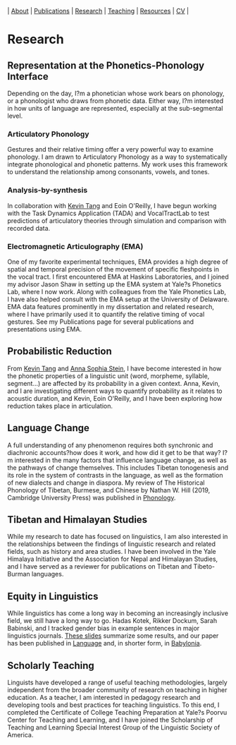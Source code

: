 | [About](https://cageissler.github.io) | [Publications](https://cageissler.github.io/publications) | [Research](https://cageissler.github.io/research) | [Teaching](https://cageissler.github.io/teaching) | [Resources](https://cageissler.github.io/resources) | [CV](https://cageissler.github.io/files/Geissler_CV.pdf) |


# Research

## Representation at the Phonetics-Phonology Interface

Depending on the day, I?m a phonetician whose work bears on phonology, or a phonologist who draws from phonetic data. Either way, I?m interested in how units of language are represented, especially at the sub-segmental level.

### Articulatory Phonology

Gestures and their relative timing offer a very powerful way to examine phonology. I am drawn to Articulatory Phonology as a way to systematically integrate phonological and phonetic patterns. My work uses this framework to understand the relationship among consonants, vowels, and tones.

### Analysis-by-synthesis

In collaboration with [Kevin Tang](https://www.kevintang.org/) and Eoin O'Reilly, I have begun working with the Task Dynamics Application (TADA) and VocalTractLab to test predictions of articulatory theories through simulation and comparison with recorded data.

### Electromagnetic Articulography (EMA)

One of my favorite experimental techniques, EMA provides a high degree of spatial and temporal precision of the movement of specific fleshpoints in the vocal tract. I first encountered EMA at Haskins Laboratories, and I joined my advisor Jason Shaw in setting up the EMA system at Yale?s Phonetics Lab, where I now work. Along with colleagues from the Yale Phonetics Lab, I have also helped consult with the EMA setup at the University of Delaware. EMA data features prominently in my dissertation and related research, where I have primarily used it to quantify the relative timing of vocal gestures. See my Publications page for several publications and presentations using EMA.

## Probabilistic Reduction

From [Kevin Tang](https://www.kevintang.org/) and [Anna Sophia Stein](https://ansost.github.io/), I have become interested in how the phonetic properties of a linguistic unit (word, morpheme, syllable, segment...) are affected by its probability in a given context. Anna, Kevin, and I are investigating different ways to quantify probability as it relates to acoustic duration, and Kevin, Eoin O'Reilly, and I have been exploring how reduction takes place in articulation.

## Language Change

A full understanding of any phenomenon requires both synchronic and diachronic accounts?how does it work, and how did it get to be that way? I?m interested in the many factors that influence language change, as well as the pathways of change themselves. This includes Tibetan tonogenesis and its role in the system of contrasts in the language, as well as the formation of new dialects and change in diaspora. My review of The Historical Phonology of Tibetan, Burmese, and Chinese by Nathan W. Hill (2019, Cambridge University Press) was published in [Phonology](https://cageissler.github.io/files/Geissler_2020_review_Hill.pdf).

## Tibetan and Himalayan Studies

While my research to date has focused on linguistics, I am also interested in the relationships between the findings of linguistic research and related fields, such as history and area studies. I have been involved in the Yale Himalaya Initiative and the Association for Nepal and Himalayan Studies, and I have served as a reviewer for publications on Tibetan and Tibeto-Burman languages.

## Equity in Linguistics

While linguistics has come a long way in becoming an increasingly inclusive field, we still have a long way to go. Hadas Kotek, Rikker Dockum, Sarah Babinski, and I tracked gender bias in example sentences in major linguistics journals. [These slides](https://cageissler.github.io/files/LSA2020-gender-journals.pdf) summarize some results, and our paper has been published in [Language](https://cageissler.github.io/files/Kotek%20et%20al.%20-%202021%20-%20Gender%20bias%20and%20stereotypes%20in%20linguistic%20example%20.pdf) and, in shorter form, in [Babylonia](https://cageissler.github.io/files/Kotek%20et%20al.%20-%202021%20-%20Gender%20stereotypes%20and%20inclusion%20in%20language%20teach.pdf).

## Scholarly Teaching

Linguists have developed a range of useful teaching methodologies, largely independent from the broader community of research on teaching in higher education. As a teacher, I am interested in pedagogy research and developing tools and best practices for teaching linguistics. To this end, I completed the Certificate of College Teaching Preparation at Yale?s Poorvu Center for Teaching and Learning, and I have joined the Scholarship of Teaching and Learning Special Interest Group of the Linguistic Society of America.